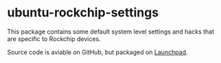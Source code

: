 # ubuntu-rockchip-settings

This package contains some default system level settings and hacks that are specific to Rockchip devices.

Source code is aviable on GitHub, but packaged on [Launchpad](https://launchpad.net/~jjriek/+archive/ubuntu/rockchip).

